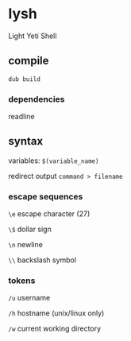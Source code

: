 # lysh

Light Yeti Shell

## compile
```
dub build
```

### dependencies
readline

## syntax
variables: `$(variable_name)`

redirect output `command > filename`

### escape sequences
`\e` escape character (27)

`\$` dollar sign

`\n` newline

`\\` backslash symbol

### tokens
`/u` username

`/h` hostname (unix/linux only)

`/w` current working directory
